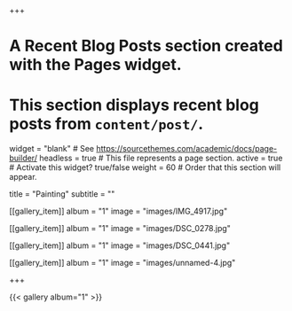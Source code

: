+++
# A Recent Blog Posts section created with the Pages widget.
# This section displays recent blog posts from `content/post/`.

widget = "blank"  # See https://sourcethemes.com/academic/docs/page-builder/
headless = true  # This file represents a page section.
active = true  # Activate this widget? true/false
weight = 60  # Order that this section will appear.

title = "Painting"
subtitle = ""

[[gallery_item]]
  album = "1"
  image = "images/IMG_4917.jpg"

[[gallery_item]]
  album = "1"
  image = "images/DSC_0278.jpg"

[[gallery_item]]
  album = "1"
  image = "images/DSC_0441.jpg"

[[gallery_item]]
  album = "1"
  image = "images/unnamed-4.jpg"


+++

{{< gallery album="1" >}}
